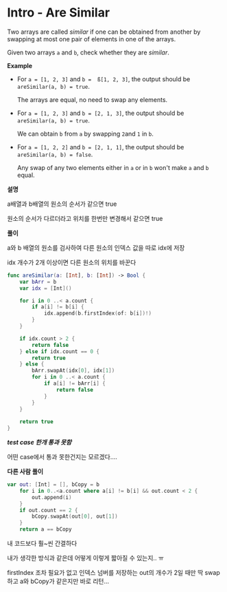 # Intro - Are Similar

Two arrays are called *similar* if one can be obtained from another by swapping at most one pair of elements in one of the arrays.

Given two arrays `a` and `b`, check whether they are *similar*.

**Example**

- For `a = [1, 2, 3]` and `b =  ß[1, 2, 3]`, the output should be
  `areSimilar(a, b) = true`.

  The arrays are equal, no need to swap any elements.

- For `a = [1, 2, 3]` and `b = [2, 1, 3]`, the output should be
  `areSimilar(a, b) = true`.

  We can obtain `b` from `a` by swapping `2`and `1` in `b`.

- For `a = [1, 2, 2]` and `b = [2, 1, 1]`, the output should be
  `areSimilar(a, b) = false`.

  Any swap of any two elements either in `a` or in `b` won't make `a` and `b` equal.

**설명**

a배열과 b배열의 원소의 순서가 같으면 true

원소의 순서가 다르더라고 위치를 한번만 변경해서 같으면 true

**풀이**

a와 b 배열의 원소를 검사하여 다른 원소의 인덱스 값을 따로 idx에 저장

idx 개수가 2개 이상이면 다른 원소의 위치를 바꾼다

```swift
func areSimilar(a: [Int], b: [Int]) -> Bool {
    var bArr = b
    var idx = [Int]()

    for i in 0 ..< a.count {
        if a[i] != b[i] {
            idx.append(b.firstIndex(of: b[i])!)
        }
    }

    if idx.count > 2 {
        return false
    } else if idx.count == 0 {
        return true
    } else {
        bArr.swapAt(idx[0], idx[1])
        for i in 0 ..< a.count {
            if a[i] != bArr[i] {
                return false
            }
        }
    }
    
    return true
}
```

***test case 한개 통과 못함***

어떤 case에서 통과 못한건지는 모르겠다....

**다른 사람 풀이**

```swift
var out: [Int] = [], bCopy = b
    for i in 0..<a.count where a[i] != b[i] && out.count < 2 {
        out.append(i)
    }
    if out.count == 2 {
        bCopy.swapAt(out[0], out[1])
    }
    return a == bCopy
```

내 코드보다 훨~씬 간결하다

내가 생각한 방식과 같은데 어떻게 이렇게 짧아질 수 있는지.. ㅠ

firstIndex 조차 필요가 없고 인덱스 넘버를 저장하는 out의 개수가 2일 때만 딱 swap하고 a와 bCopy가 같은지만 바로 리턴...